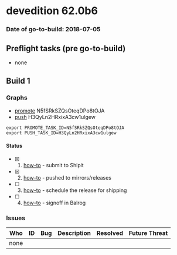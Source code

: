 # devedition 62.0b6

### Date of go-to-build: 2018-07-05

## Preflight tasks (pre go-to-build)
- none

## Build 1  

### Graphs
* [promote](https://tools.taskcluster.net/push-inspector/#/N5fSRkSZQsOteqDPo8tOJA) N5fSRkSZQsOteqDPo8tOJA
* [push](https://tools.taskcluster.net/push-inspector/#/H3QyLn2HRxixA3cw1ulgew) H3QyLn2HRxixA3cw1ulgew
```
export PROMOTE_TASK_ID=N5fSRkSZQsOteqDPo8tOJA
export PUSH_TASK_ID=H3QyLn2HRxixA3cw1ulgew
```


#### Status
- [x] 1.  [how-to](https://wiki.mozilla.org/Release:Release_Automation_on_Mercurial:Starting_a_Release#Submit_to_Ship_It)  - submit to Shipit
- [x] 2.  [how-to](https://github.com/mozilla-releng/releasewarrior-2.0/blob/master/docs/release-promotion/desktop/howto.md#push-artifacts-to-releases-directory)  - pushed to mirrors/releases
- [ ] 3.  [how-to](https://github.com/mozilla-releng/releasewarrior-2.0/blob/master/docs/release-promotion/desktop/howto.md#ship-the-release)  - schedule the release for shipping
- [ ] 4.  [how-to](https://github.com/mozilla-releng/releasewarrior-2.0/blob/master/docs/release-promotion/desktop/howto.md#obtain-sign-offs-for-changes)  - signoff in Balrog

### Issues
| Who                 | ID               | Bug                                                                 | Description                | Resolved                | Future Threat                |
| ------------------- | ---------------- | ------------------------------------------------------------------- | -------------------------- | ----------------------- | ---------------------------- |
| none | | | | | |

